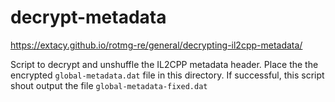 # decrypt-metadata

https://extacy.github.io/rotmg-re/general/decrypting-il2cpp-metadata/

Script to decrypt and unshuffle the IL2CPP metadata header.
Place the the encrypted `global-metadata.dat` file in this directory.
If successful, this script shout output the file `global-metadata-fixed.dat`